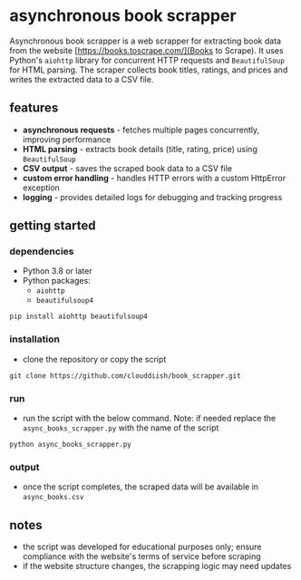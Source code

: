 # asynchronous book scrapper

Asynchronous book scrapper is a web scrapper for extracting book data from the website [https://books.toscrape.com/](Books to Scrape). It uses Python's `aiohttp` library for concurrent HTTP requests and `BeautifulSoup` for HTML parsing. The scraper collects book titles, ratings, and prices and writes the extracted data to a CSV file.

## features

- **asynchronous requests** - fetches multiple pages concurrently, improving performance
- **HTML parsing** - extracts book details (title, rating, price) using `BeautifulSoup`
- **CSV output** - saves the scraped book data to a CSV file
- **custom error handling** - handles HTTP errors with a custom HttpError exception
- **logging** - provides detailed logs for debugging and tracking progress

## getting started

### dependencies

- Python 3.8 or later
- Python packages:
  - `aiohttp`
  - `beautifulsoup4`
```
pip install aiohttp beautifulsoup4
```

### installation

- clone the repository or copy the script
```
git clone https://github.com/clouddiish/book_scrapper.git
```

### run

- run the script with the below command. Note: if needed replace the `async_books_scrapper.py` with the name of the script
```
python async_books_scrapper.py
```

### output

- once the script completes, the scraped data will be available in `async_books.csv`

## notes

- the script was developed for educational purposes only; ensure compliance with the website's terms of service before scraping
- if the website structure changes, the scrapping logic may need updates
